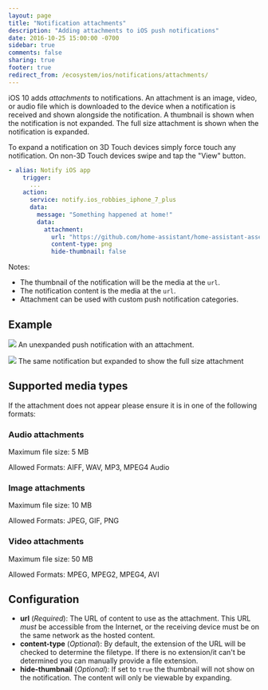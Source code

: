 ```yaml
---
layout: page
title: "Notification attachments"
description: "Adding attachments to iOS push notifications"
date: 2016-10-25 15:00:00 -0700
sidebar: true
comments: false
sharing: true
footer: true
redirect_from: /ecosystem/ios/notifications/attachments/
---
```


iOS 10 adds _attachments_ to notifications. An attachment is an image, video, or audio file which is downloaded to the device when a notification is received and shown alongside the notification. A thumbnail is shown when the notification is not expanded. The full size attachment is shown when the notification is expanded.

<div class="note">
To expand a notification on 3D Touch devices simply force touch any notification. On non-3D Touch devices swipe and tap the "View" button.
</div>

```yaml
- alias: Notify iOS app
    trigger:
      ...
    action:
      service: notify.ios_robbies_iphone_7_plus
      data:
        message: "Something happened at home!"
        data:
          attachment:
            url: "https://github.com/home-assistant/home-assistant-assets/blob/master/logo-round-192x192.png?raw=true"
            content-type: png
            hide-thumbnail: false
```

Notes:
* The thumbnail of the notification will be the media at the `url`.
* The notification content is the media at the `url`.
* Attachment can be used with custom push notification categories.

## Example

<p class='img'>
  <img src='/images/ios/attachment.png' />
  An unexpanded push notification with an attachment.
</p>

<p class='img'>
  <img src='/images/ios/expanded_attachment.png' />
  The same notification but expanded to show the full size attachment
</p>

## Supported media types

If the attachment does not appear please ensure it is in one of the following formats:

### Audio attachments

Maximum file size: 5 MB

Allowed Formats: AIFF, WAV, MP3, MPEG4 Audio

### Image attachments

Maximum file size: 10 MB

Allowed Formats: JPEG, GIF, PNG

### Video attachments

Maximum file size: 50 MB

Allowed Formats: MPEG, MPEG2, MPEG4, AVI

## Configuration

- **url** (*Required*): The URL of content to use as the attachment. This URL _must_ be accessible from the Internet, or the receiving device must be on the same network as the hosted content.
- **content-type** (*Optional*): By default, the extension of the URL will be checked to determine the filetype. If there is no extension/it can't be determined you can manually provide a file extension.
- **hide-thumbnail** (*Optional*): If set to `true` the thumbnail will not show on the notification. The content will only be viewable by expanding.
